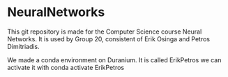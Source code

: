 # NeuralNetworks

This git repository is made for the Computer Science course Neural Networks.
It is used by Group 20, consistent of Erik Osinga and Petros Dimitriadis.


We made a conda environment on Duranium. It is called ErikPetros
we can activate it with conda activate ErikPetros


